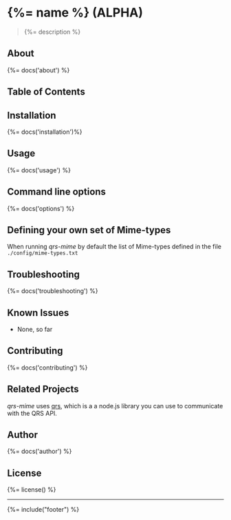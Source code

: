 # {%= name %} (ALPHA)
> {%= description %}

## About
{%= docs('about') %}

## Table of Contents
<!-- toc -->

## Installation
{%= docs('installation')%}

## Usage
{%= docs('usage') %}

## Command line options
{%= docs('options') %}

## Defining your own set of Mime-types
When running *qrs-mime* by default the list of Mime-types defined in the file `./config/mime-types.txt`

## Troubleshooting
{%= docs('troubleshooting') %}

## Known Issues
- None, so far

## Contributing
{%= docs('contributing') %}

## Related Projects
*qrs-mime* uses [qrs](https://github.com/stefanwalther/qrs), which is a a node.js library you can use to communicate with the QRS API.

## Author
{%= docs('author') %}

## License
{%= license() %}

***

{%= include("footer") %}
